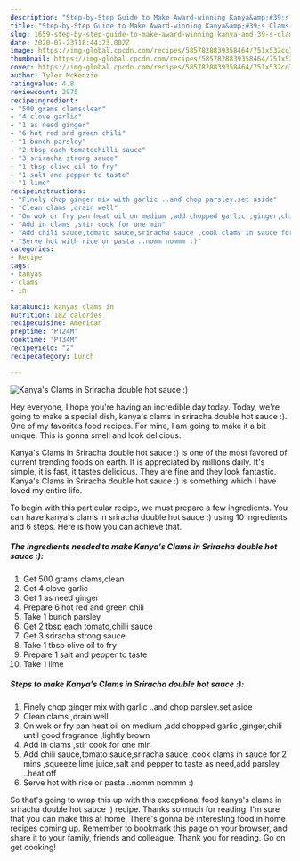 ```yaml
---
description: "Step-by-Step Guide to Make Award-winning Kanya&amp;#39;s Clams in Sriracha double hot sauce :)"
title: "Step-by-Step Guide to Make Award-winning Kanya&amp;#39;s Clams in Sriracha double hot sauce :)"
slug: 1659-step-by-step-guide-to-make-award-winning-kanya-and-39-s-clams-in-sriracha-double-hot-sauce
date: 2020-07-23T18:44:23.002Z
image: https://img-global.cpcdn.com/recipes/5857828839358464/751x532cq70/kanyas-clams-in-sriracha-double-hot-sauce-recipe-main-photo.jpg
thumbnail: https://img-global.cpcdn.com/recipes/5857828839358464/751x532cq70/kanyas-clams-in-sriracha-double-hot-sauce-recipe-main-photo.jpg
cover: https://img-global.cpcdn.com/recipes/5857828839358464/751x532cq70/kanyas-clams-in-sriracha-double-hot-sauce-recipe-main-photo.jpg
author: Tyler McKenzie
ratingvalue: 4.8
reviewcount: 2975
recipeingredient:
- "500 grams clamsclean"
- "4 clove garlic"
- "1 as need ginger"
- "6 hot red and green chili"
- "1 bunch parsley"
- "2 tbsp each tomatochilli sauce"
- "3 sriracha strong sauce"
- "1 tbsp olive oil to fry"
- "1 salt and pepper to taste"
- "1 lime"
recipeinstructions:
- "Finely chop ginger mix with garlic ..and chop parsley.set aside"
- "Clean clams ,drain well"
- "On wok or fry pan heat oil on medium ,add chopped garlic ,ginger,chili until good fragrance ,lightly brown"
- "Add in clams ,stir cook for one min"
- "Add chili sauce,tomato sauce,sriracha sauce ,cook clams in sauce for 2 mins ,squeeze lime juice,salt and pepper to taste as need,add parsley ..heat off"
- "Serve hot with rice or pasta ..nomm nommm :)"
categories:
- Recipe
tags:
- kanyas
- clams
- in

katakunci: kanyas clams in 
nutrition: 182 calories
recipecuisine: American
preptime: "PT24M"
cooktime: "PT34M"
recipeyield: "2"
recipecategory: Lunch

---
```



![Kanya&#39;s Clams in Sriracha double hot sauce :)](https://img-global.cpcdn.com/recipes/5857828839358464/751x532cq70/kanyas-clams-in-sriracha-double-hot-sauce-recipe-main-photo.jpg)

Hey everyone, I hope you're having an incredible day today. Today, we're going to make a special dish, kanya&#39;s clams in sriracha double hot sauce :). One of my favorites food recipes. For mine, I am going to make it a bit unique. This is gonna smell and look delicious.



Kanya&#39;s Clams in Sriracha double hot sauce :) is one of the most favored of current trending foods on earth. It is appreciated by millions daily. It's simple, it is fast, it tastes delicious. They are fine and they look fantastic. Kanya&#39;s Clams in Sriracha double hot sauce :) is something which I have loved my entire life.


To begin with this particular recipe, we must prepare a few ingredients. You can have kanya&#39;s clams in sriracha double hot sauce :) using 10 ingredients and 6 steps. Here is how you can achieve that.

<!--inarticleads1-->

##### The ingredients needed to make Kanya&#39;s Clams in Sriracha double hot sauce :):

1. Get 500 grams clams,clean
1. Get 4 clove garlic
1. Get 1 as need ginger
1. Prepare 6 hot red and green chili
1. Take 1 bunch parsley
1. Get 2 tbsp each tomato,chilli sauce
1. Get 3 sriracha strong sauce
1. Take 1 tbsp olive oil to fry
1. Prepare 1 salt and pepper to taste
1. Take 1 lime




<!--inarticleads2-->

##### Steps to make Kanya&#39;s Clams in Sriracha double hot sauce :):

1. Finely chop ginger mix with garlic ..and chop parsley.set aside
1. Clean clams ,drain well
1. On wok or fry pan heat oil on medium ,add chopped garlic ,ginger,chili until good fragrance ,lightly brown
1. Add in clams ,stir cook for one min
1. Add chili sauce,tomato sauce,sriracha sauce ,cook clams in sauce for 2 mins ,squeeze lime juice,salt and pepper to taste as need,add parsley ..heat off
1. Serve hot with rice or pasta ..nomm nommm :)




So that's going to wrap this up with this exceptional food kanya&#39;s clams in sriracha double hot sauce :) recipe. Thanks so much for reading. I'm sure that you can make this at home. There's gonna be interesting food in home recipes coming up. Remember to bookmark this page on your browser, and share it to your family, friends and colleague. Thank you for reading. Go on get cooking!
